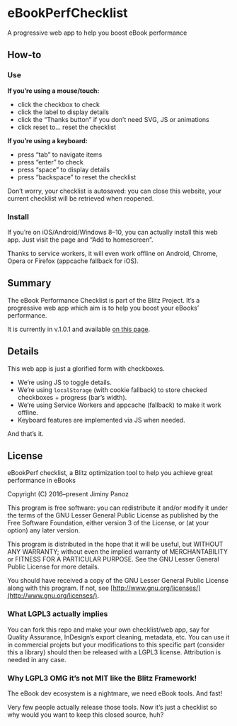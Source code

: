 # eBookPerfChecklist
A progressive web app to help you boost eBook performance

## How-to

### Use

**If you’re using a mouse/touch:**

- click the checkbox to check
- click the label to display details
- click the “Thanks button” if you don’t need SVG, JS or animations
- click reset to… reset the checklist

**If you’re using a keyboard:**

- press “tab” to navigate items
- press “enter” to check
- press “space” to display details
- press “backspace” to reset the checklist

Don’t worry, your checklist is autosaved: you can close this website, your current checklist will be retrieved when reopened.

### Install

If you’re on iOS/Android/Windows 8–10, you can actually install this web app. Just visit the page and “Add to homescreen”.

Thanks to service workers, it will even work offline on Android, Chrome, Opera or Firefox (appcache fallback for iOS).

## Summary

The eBook Performance Checklist is part of the Blitz Project. It’s a progressive web app which aim is to help you boost your eBooks’ performance.

It is currently in v.1.0.1 and available [on this page](https://friendsofepub.github.io/eBookPerfChecklist/).

## Details

This web app is just a glorified form with checkboxes.

- We’re using JS to toggle details.
- We’re using `localStorage` (with cookie fallback) to store checked checkboxes + progress (bar’s width).
- We’re using Service Workers and appcache (fallback) to make it work offline.
- Keyboard features are implemented via JS when needed.

And that’s it. 

## License 

eBookPerf checklist, a Blitz optimization tool to help you achieve great performance in eBooks

Copyright (C) 2016–present Jiminy Panoz

This program is free software: you can redistribute it and/or modify it under the terms of the GNU Lesser General Public License as published by the Free Software Foundation, either version 3 of the License, or (at your option) any later version.

This program is distributed in the hope that it will be useful, but WITHOUT ANY WARRANTY; without even the implied warranty of MERCHANTABILITY or FITNESS FOR A PARTICULAR PURPOSE. See the GNU Lesser General Public License for more details.

You should have received a copy of the GNU Lesser General Public License along with this program.  If not, see [http://www.gnu.org/licenses/](http://www.gnu.org/licenses/).

### What LGPL3 actually implies

You can fork this repo and make your own checklist/web app, say for Quality Assurance, InDesign’s export cleaning, metadata, etc. You can use it in commercial projets but your modifications to this specific part (consider this a library) should then be released with a LGPL3 license. Attribution is needed in any case.

### Why LGPL3 OMG it’s not MIT like the Blitz Framework!

The eBook dev ecosystem is a nightmare, we need eBook tools. And fast!

Very few people actually release those tools. Now it’s just a checklist so why would you want to keep this closed source, huh?
